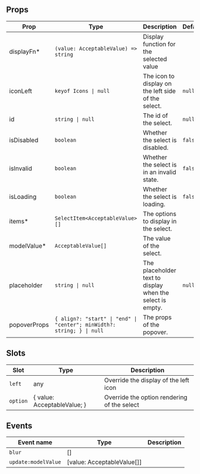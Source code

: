 <!-- This file is automatically generated, do not edit manually. -->

<script setup>
import AppMultiSelectPlayground from './AppMultiSelectPlayground.vue'
</script>

<AppMultiSelectPlayground />

## Props

| Prop | Type | Description | Default |
| ---- | ---- | ----------- | ------- |
| displayFn* | `(value: AcceptableValue) => string` | Display function for the selected value |  |
| iconLeft | `keyof Icons \| null` | The icon to display on the left side of the select. | `null` |
| id | `string \| null` | The id of the select. | `null` |
| isDisabled | `boolean` | Whether the select is disabled. | `false` |
| isInvalid | `boolean` | Whether the select is in an invalid state. | `false` |
| isLoading | `boolean` | Whether the select is loading. | `false` |
| items* | `SelectItem<AcceptableValue>[]` | The options to display in the select. |  |
| modelValue* | `AcceptableValue[]` | The value of the select. |  |
| placeholder | `string \| null` | The placeholder text to display when the select is empty. | `null` |
| popoverProps | `{ align?: "start" \| "end" \| "center"; minWidth?: string; } \| null` | The props of the popover. |  |


## Slots

| Slot | Type | Description |
| --------- | ---- | ----------- |
| `left` | any | Override the display of the left icon |
| `option` | \{ value: AcceptableValue; \} | Override the option rendering of the select |


## Events

| Event name | Type | Description |
| ---------- | ---- | ----------- |
| `blur` | [] |  |
| `update:modelValue` | [value: AcceptableValue[]] |  |

